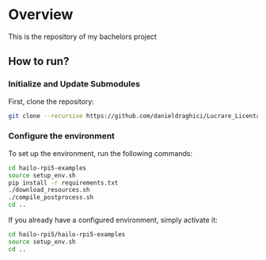 # Overview
This is the repository of my bachelors project

## How to run?

### Initialize and Update Submodules

First, clone the repository: 

```bash
git clone --recursive https://github.com/danieldraghici/Lucrare_Licenta.git
```

### Configure the environment
To set up the environment, run the following commands: 
```bash
cd hailo-rpi5-examples
source setup_env.sh
pip install -r requirements.txt
./download_resources.sh
./compile_postprocess.sh
cd ..
```

If you already have a configured environment, simply activate it:

```bash
cd hailo-rpi5/hailo-rpi5-examples
source setup_env.sh
cd ..
```
